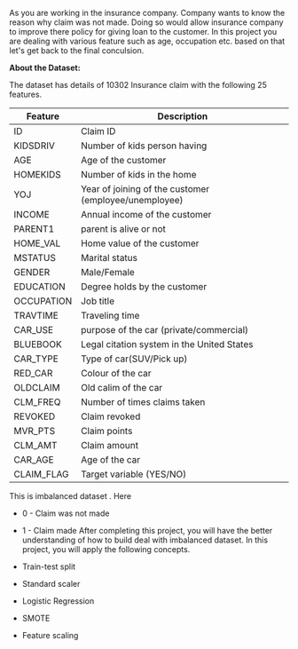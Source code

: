 As you are working in the insurance company. Company wants to know the reason why claim was not made. Doing so would allow insurance company to improve there policy for giving loan to the customer. In this project you are dealing with various feature such as age, occupation etc. based on that let's get back to the final conculsion.

**About the Dataset:**

The dataset has details of 10302 Insurance claim with the following 25 features.

Feature | Description
------- | -----------
ID	| Claim ID
KIDSDRIV	| Number of kids person having
AGE	| Age of the customer
HOMEKIDS	| Number of kids in the home
YOJ	| Year of joining of the customer (employee/unemployee)
INCOME	| Annual income of the customer
PARENT1	| parent is alive or not
HOME_VAL	| Home value of the customer
MSTATUS	| Marital status
GENDER	| Male/Female
EDUCATION	| Degree holds by the customer
OCCUPATION	| Job title
TRAVTIME	| Traveling time
CAR_USE	| purpose of the car (private/commercial)
BLUEBOOK	| Legal citation system in the United States
CAR_TYPE	| Type of car(SUV/Pick up)
RED_CAR	| Colour of the car
OLDCLAIM	| Old calim of the car
CLM_FREQ	| Number of times claims taken
REVOKED	| Claim revoked
MVR_PTS	| Claim points
CLM_AMT	| Claim amount
CAR_AGE	| Age of the car
CLAIM_FLAG	| Target variable (YES/NO)

This is imbalanced dataset . Here 
* 0 - Claim was not made 
* 1 - Claim made
After completing this project, you will have the better understanding of how to build deal with imbalanced dataset. In this project, you will apply the following concepts.

* Train-test split
* Standard scaler
* Logistic Regression
* SMOTE
* Feature scaling
